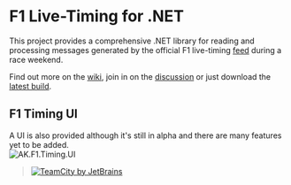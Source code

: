 # F1 Live-Timing for .NET #

This project provides a comprehensive .NET library for reading and processing messages generated by the official F1 live-timing [feed](http://www.formula1.com/live_timing/) during a race weekend.

Find out more on the [wiki](Home.md), join in on the [discussion](http://groups.google.com/group/ak-f1-timing) or just download the [latest build](https://googledrive.com/host/0B6M7_qBxjo9DLXVhTm0xaHYzakU/).
## F1 Timing UI ##
A UI is also provided although it's still in alpha and there are many features yet to be added.
<br />
<img src='https://ak-f1-timing.googlecode.com/svn/wiki/images/race.png' alt='AK.F1.Timing.UI' />
<br />
<a href='http://www.jetbrains.com/' title='JetBrains YouTrack and TeamCity Come Together'>
<blockquote><img src='http://www.jetbrains.com/img/banners/Codebetter.png' alt='TeamCity by JetBrains' />
</a>